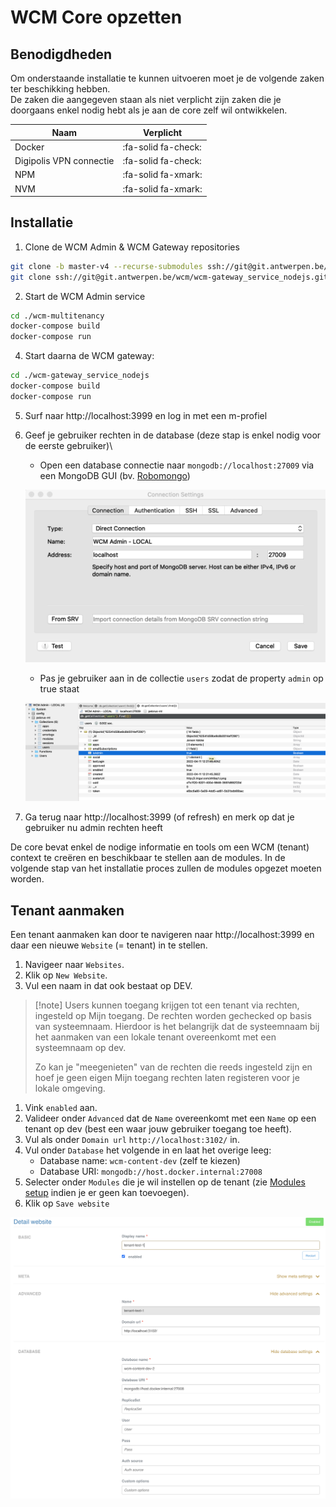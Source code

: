 # WCM Core opzetten

## Benodigdheden

Om onderstaande installatie te kunnen uitvoeren moet je de volgende zaken ter beschikking hebben.\
De zaken die aangegeven staan als niet verplicht zijn zaken die je doorgaans enkel nodig hebt als je aan de core zelf wil ontwikkelen.

| Naam                    | Verplicht           |
|-------------------------|---------------------|
| Docker                  | :fa-solid fa-check: |
| Digipolis VPN connectie | :fa-solid fa-check: |
| NPM                     | :fa-solid fa-xmark: |
| NVM                     | :fa-solid fa-xmark: |

## Installatie

1. Clone de WCM Admin & WCM Gateway repositories
```bash
git clone -b master-v4 --recurse-submodules ssh://git@git.antwerpen.be/wcm/wcm-multitenancy.git
git clone ssh://git@git.antwerpen.be/wcm/wcm-gateway_service_nodejs.git
```

2. Start de WCM Admin service
```bash
cd ./wcm-multitenancy
docker-compose build
docker-compose run
```

4. Start daarna de WCM gateway:
```bash
cd ./wcm-gateway_service_nodejs
docker-compose build
docker-compose run
```

5. Surf naar http://localhost:3999 en log in met een m-profiel

6. Geef je gebruiker rechten in de database (deze stap is enkel nodig voor de eerste gebruiker)\
    - Open een database connectie naar `mongodb://localhost:27009` via een MongoDB GUI (bv. [Robomongo](https://robomongo.org/))

    ![WCM Admin MongoDB configuratie](../../../assets/wcm-admin-mongodb-connection.png ':size=500')

    - Pas je gebruiker aan in de collectie `users` zodat de property `admin` op true staat

    ![Users collection updaten](../../../assets/wcm-admin-mongodb-set-admin.png ':size=700')

8. Ga terug naar http://localhost:3999 (of refresh) en merk op dat je gebruiker nu admin rechten heeft

De core bevat enkel de nodige informatie en tools om een WCM (tenant) context te creëren en beschikbaar te stellen aan de modules.
In de volgende stap van het installatie proces zullen de modules opgezet moeten worden.

## Tenant aanmaken

Een tenant aanmaken kan door te navigeren naar http://localhost:3999 en daar een nieuwe `Website` (= tenant) in te stellen.

1. Navigeer naar `Websites`.
2. Klik op `New Website`.
3. Vul een naam in dat ook bestaat op DEV.

> [!note] Users kunnen toegang krijgen tot een tenant via rechten, ingesteld op Mijn toegang.
> De rechten worden gechecked op basis van systeemnaam.
> Hierdoor is het belangrijk dat de systeemnaam bij het aanmaken van een lokale tenant overeenkomt met een systeemnaam op dev.
>
> Zo kan je "meegenieten" van de rechten die reeds ingesteld zijn en hoef je geen eigen Mijn toegang rechten laten registeren voor je lokale omgeving.

1. Vink `enabled` aan.
2. Valideer onder `Advanced` dat de `Name` overeenkomt met een `Name` op een tenant op dev (best een waar jouw gebruiker toegang toe heeft).
3. Vul als onder `Domain url` `http://localhost:3102/` in.
4. Vul onder `Database` het volgende in en laat het overige leeg:
    - Database name: `wcm-content-dev` (zelf te kiezen)
    - Database URI: `mongodb://host.docker.internal:27008`
5. Selecter onder `Modules` die je wil instellen op de tenant (zie [Modules setup](/modules/content/setup/wcm/modules.md) indien je er geen kan toevoegen).
6. Klik op `Save website`

![Website aanmaken](../../../assets/wcm-admin-website.png ':size=900')

